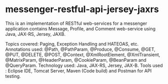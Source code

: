 # messenger-restful-api-jersey-jaxrs
This is an implementation of RESTful web-services for a messenger application contains Message, Profile, and Comment web-service using Java, JAX-RS, Jersey, JAXB. 

Topics covered: Paging, Exception Handling and HATEOAS, etc. 
Annotations used: @Path, @PathParam, @Produce, @Consume, @GET, @PUT, @DELETE, @POST, @Context, @XmlRootElement, @XmlTransient, @MatrixParam, @HeaderParam, @CookieParam, @BeanParam and @QueryParam. 
Technology used: Java, JAX-RS, Jersey, JAX-B. 
Tools used : Eclipse IDE, Tomcat Server, Maven (Code build) and Postman for API testing.
